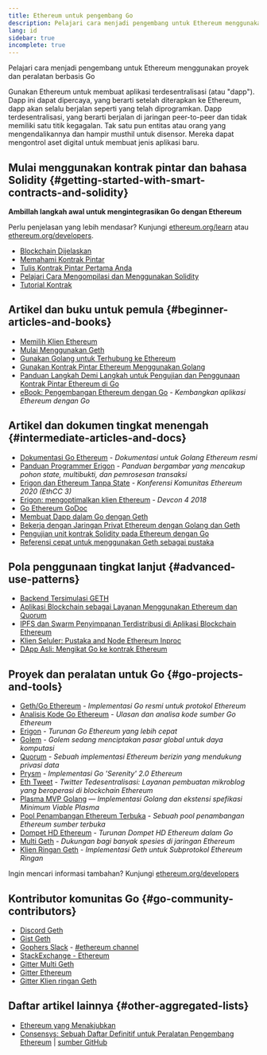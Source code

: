 ```yaml
---
title: Ethereum untuk pengembang Go
description: Pelajari cara menjadi pengembang untuk Ethereum menggunakan proyek dan peralatan berbasis Go
lang: id
sidebar: true
incomplete: true
---
```


<div class="featured">Pelajari cara menjadi pengembang untuk Ethereum menggunakan proyek dan peralatan berbasis Go</div>

Gunakan Ethereum untuk membuat aplikasi terdesentralisasi (atau "dapp"). Dapp ini dapat dipercaya, yang berarti setelah diterapkan ke Ethereum, dapp akan selalu berjalan seperti yang telah diprogramkan. Dapp terdesentralisasi, yang berarti berjalan di jaringan peer-to-peer dan tidak memiliki satu titik kegagalan. Tak satu pun entitas atau orang yang mengendalikannya dan hampir musthil untuk disensor. Mereka dapat mengontrol aset digital untuk membuat jenis aplikasi baru.

## Mulai menggunakan kontrak pintar dan bahasa Solidity {#getting-started-with-smart-contracts-and-solidity}

**Ambillah langkah awal untuk mengintegrasikan Go dengan Ethereum**

Perlu penjelasan yang lebih mendasar? Kunjungi [ethereum.org/learn](/learn/) atau [ethereum.org/developers](/developers/).

- [Blockchain Dijelaskan](https://kauri.io/article/d55684513211466da7f8cc03987607d5/blockchain-explained)
- [Memahami Kontrak Pintar](https://kauri.io/article/e4f66c6079e74a4a9b532148d3158188/ethereum-101-part-5-the-smart-contract)
- [Tulis Kontrak Pintar Pertama Anda](https://kauri.io/article/124b7db1d0cf4f47b414f8b13c9d66e2/remix-ide-your-first-smart-contract)
- [Pelajari Cara Mengompilasi dan Menggunakan Solidity](https://kauri.io/article/973c5f54c4434bb1b0160cff8c695369/understanding-smart-contract-compilation-and-deployment)
- [Tutorial Kontrak](https://github.com/ethereum/go-ethereum/wiki/Contract-Tutorial)

## Artikel dan buku untuk pemula {#beginner-articles-and-books}

- [Memilih Klien Ethereum](https://www.trufflesuite.com/docs/truffle/reference/choosing-an-ethereum-client)
- [Mulai Menggunakan Geth](https://medium.com/@tzhenghao/getting-started-with-geth-c1a30b8d6458)
- [Gunakan Golang untuk Terhubung ke Ethereum](https://www.youtube.com/watch?v=-7uChuO_VzM)
- [Gunakan Kontrak Pintar Ethereum Menggunakan Golang](https://www.youtube.com/watch?v=pytGqQmDslE)
- [Panduan Langkah Demi Langkah untuk Pengujian dan Penggunaan Kontrak Pintar Ethereum di Go](https://hackernoon.com/a-step-by-step-guide-to-testing-and-deploying-ethereum-smart-contracts-in-go-9fc34b178d78)
- [eBook: Pengembangan Ethereum dengan Go](https://goethereumbook.org/) - _Kembangkan aplikasi Ethereum dengan Go_

## Artikel dan dokumen tingkat menengah {#intermediate-articles-and-docs}

- [Dokumentasi Go Ethereum](https://geth.ethereum.org/docs/) - _Dokumentasi untuk Golang Ethereum resmi_
- [Panduan Programmer Erigon](https://github.com/ledgerwatch/erigon/blob/devel/docs/programmers_guide/guide.md) - _Panduan bergambar yang mencakup pohon state, multibukti, dan pemrosesan transaksi_
- [Erigon dan Ethereum Tanpa State](https://youtu.be/3-Mn7OckSus?t=394) - _Konferensi Komunitas Ethereum 2020 (EthCC 3)_
- [Erigon: mengoptimalkan klien Ethereum](https://www.youtube.com/watch?v=CSpc1vZQW2Q) - _Devcon 4 2018_
- [Go Ethereum GoDoc](https://godoc.org/github.com/ethereum/go-ethereum)
- [Membuat Dapp dalam Go dengan Geth](https://kauri.io/#collections/A%20Hackathon%20Survival%20Guide/creating-a-dapp-in-go-with-geth/)
- [Bekerja dengan Jaringan Privat Ethereum dengan Golang dan Geth](https://myhsts.org/tutorial-learn-how-to-work-with-ethereum-private-network-with-golang-with-geth.php)
- [Pengujian unit kontrak Solidity pada Ethereum dengan Go](https://medium.com/coinmonks/unit-testing-solidity-contracts-on-ethereum-with-go-3cc924091281)
- [Referensi cepat untuk menggunakan Geth sebagai pustaka](https://medium.com/coinmonks/web3-go-part-1-31c68c68e20e)

## Pola penggunaan tingkat lanjut {#advanced-use-patterns}

- [Backend Tersimulasi GETH](https://kauri.io/#collections/An%20ethereum%20test%20toolkit%20in%20Go/the-geth-simulated-backend/#_top)
- [Aplikasi Blockchain sebagai Layanan Menggunakan Ethereum dan Quorum](https://blockchain.dcwebmakers.com/blockchain-as-a-service-apps-using-ethereum-and-quorum.html)
- [IPFS dan Swarm Penyimpanan Terdistribusi di Aplikasi Blockchain Ethereum](https://blockchain.dcwebmakers.com/work-with-distributed-storage-ipfs-and-swarm-in-ethereum.html)
- [Klien Seluler: Pustaka and Node Ethereum Inproc](https://github.com/ethereum/go-ethereum/wiki/Mobile-Clients:-Libraries-and-Inproc-Ethereum-Nodes)
- [DApp Asli: Mengikat Go ke kontrak Ethereum](https://github.com/ethereum/go-ethereum/wiki/Native-DApps:-Go-bindings-to-Ethereum-contracts)

## Proyek dan peralatan untuk Go {#go-projects-and-tools}

- [Geth/Go Ethereum](https://github.com/ethereum/go-ethereum) - _Implementasi Go resmi untuk protokol Ethereum_
- [Analisis Kode Go Ethereum](https://github.com/ZtesoftCS/go-ethereum-code-analysis) - _Ulasan dan analisa kode sumber Go Ethereum_
- [Erigon](https://github.com/ledgerwatch/erigon) - _Turunan Go Ethereum yang lebih cepat_
- [Golem](https://github.com/golemfactory/golem) - _Golem sedang menciptakan pasar global untuk daya komputasi_
- [Quorum](https://github.com/jpmorganchase/quorum) - _Sebuah implementasi Ethereum berizin yang mendukung privasi data_
- [Prysm](https://github.com/prysmaticlabs/prysm) - _Implementasi Go 'Serenity' 2.0 Ethereum_
- [Eth Tweet](https://github.com/yep/eth-tweet) - _Twitter Tedesentralisasi: Layanan pembuatan mikroblog yang beroperasi di blockchain Ethereum_
- [Plasma MVP Golang](https://github.com/kyokan/plasma) — _Implementasi Golang dan ekstensi spefikasi Minimum Viable Plasma_
- [Pool Penambangan Ethereum Terbuka](https://github.com/sammy007/open-ethereum-pool) - _Sebuah pool penambangan Ethereum sumber terbuka_
- [Dompet HD Ethereum](https://github.com/miguelmota/go-ethereum-hdwallet) - _Turunan Dompet HD Ethereum dalam Go_
- [Multi Geth](https://github.com/multi-geth/multi-geth) - _Dukungan bagi banyak spesies di jaringan Ethereum_
- [Klien Ringan Geth](https://github.com/zsfelfoldi/go-ethereum/wiki/Geth-Light-Client) - _Implementasi Geth untuk Subprotokol Ethereum Ringan_

Ingin mencari informasi tambahan? Kunjungi [ethereum.org/developers](/developers/)

## Kontributor komunitas Go {#go-community-contributors}

- [Discord Geth](https://discordapp.com/invite/nthXNEv)
- [Gist Geth](https://gitter.im/ethereum/go-ethereum)
- [Gophers Slack](https://invite.slack.golangbridge.org/) - [#ethereum channel](https://gophers.slack.com/messages/C9HP1S9V2)
- [StackExchange - Ethereum](https://ethereum.stackexchange.com/)
- [Gitter Multi Geth](https://gitter.im/ethoxy/multi-geth)
- [Gitter Ethereum](https://gitter.im/ethereum/home)
- [Gitter Klien ringan Geth](https://gitter.im/ethereum/light-client)

## Daftar artikel lainnya {#other-aggregated-lists}

- [Ethereum yang Menakjubkan](https://github.com/btomashvili/awesome-ethereum)
- [Consensys: Sebuah Daftar Definitif untuk Peralatan Pengembang Ethereum](https://media.consensys.net/an-definitive-list-of-ethereum-developer-tools-2159ce865974) | [sumber GitHub](https://github.com/ConsenSys/ethereum-developer-tools-list)

